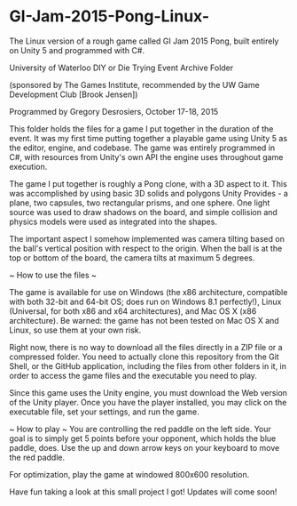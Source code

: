 # GI-Jam-2015-Pong-Linux-
The Linux version of a rough game called GI Jam 2015 Pong, built entirely on Unity 5 and programmed with C#.

University of Waterloo
DIY or Die Trying Event Archive Folder

(sponsored by The Games Institute, recommended by the UW Game Development Club [Brook Jensen])

Programmed by Gregory Desrosiers, October 17-18, 2015

This folder holds the files for a game I put together in the duration of the event. It was my first time putting together a playable game using Unity 5 as the editor, engine, and codebase. The game was entirely programmed in C#, with resources from Unity's own API the engine uses throughout game execution.

The game I put together is roughly a Pong clone, with a 3D aspect to it. This was accomplished by using basic 3D solids and polygons Unity Provides - a plane, two capsules, two rectangular prisms, and one sphere. One light source was used to draw
shadows on the board, and simple collision and physics models were used as integrated into the shapes.

The important aspect I somehow implemented was camera tilting based on the ball's vertical position with respect to the origin. When the ball is at the top or bottom of the board, the camera tilts at maximum 5 degrees.


~ How to use the files ~

The game is available for use on Windows (the x86 architecture, compatible with both 32-bit and 64-bit OS; does run on Windows 8.1 perfectly!), Linux (Universal, for both x86 and x64 architectures), and Mac OS X (x86 architecture). Be warned: the game has not been tested on Mac OS X and Linux, so use them at your own risk.

Right now, there is no way to download all the files directly in a ZIP file or a compressed folder. You need to actually clone this repository from the Git Shell, or the GitHub application, including the files from other folders in it, in order to access the game files and the executable you need to play.

Since this game uses the Unity engine, you must download the Web version of the Unity player. Once you have the player installed, you may click on the executable file, set your settings, and run the game.



~ How to play ~
You are controlling the red paddle on the left side. Your goal is to simply get 5 points before your opponent, which holds the blue paddle, does. Use the up and down arrow keys on your keyboard to move the red paddle.

For optimization, play the game at windowed 800x600 resolution.



Have fun taking a look at this small project I got! Updates will come soon!
